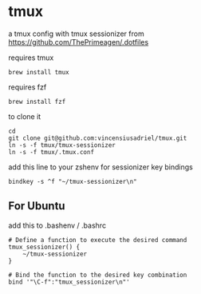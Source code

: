 # tmux
a tmux config with tmux sessionizer from https://github.com/ThePrimeagen/.dotfiles

requires tmux
```
brew install tmux
```

requires fzf
```
brew install fzf
```

to clone it 

```
cd
git clone git@github.com:vincensiusadriel/tmux.git
ln -s -f tmux/tmux-sessionizer
ln -s -f tmux/.tmux.conf
```

add this line to your zshenv for sessionizer key bindings
```
bindkey -s ^f "~/tmux-sessionizer\n"
```

## For Ubuntu
add this to .bashenv / .bashrc
```
# Define a function to execute the desired command
tmux_sessionizer() {
    ~/tmux-sessionizer
}

# Bind the function to the desired key combination
bind '"\C-f":"tmux_sessionizer\n"'
```
